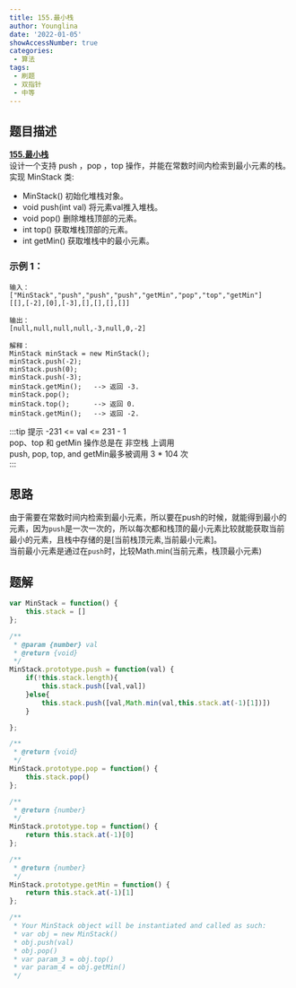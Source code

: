 ```yaml
---
title: 155.最小栈
author: Younglina
date: '2022-01-05'
showAccessNumber: true
categories:
 - 算法
tags:
 - 刷题
 - 双指针
 - 中等
---
```

## 题目描述
**[155.最小栈](https://leetcode.cn/problems/min-stack/)**  
设计一个支持 push ，pop ，top 操作，并能在常数时间内检索到最小元素的栈。  
实现 MinStack 类:  
- MinStack() 初始化堆栈对象。
- void push(int val) 将元素val推入堆栈。
- void pop() 删除堆栈顶部的元素。
- int top() 获取堆栈顶部的元素。
- int getMin() 获取堆栈中的最小元素。


### 示例 1：

```
输入：
["MinStack","push","push","push","getMin","pop","top","getMin"]
[[],[-2],[0],[-3],[],[],[],[]]

输出：
[null,null,null,null,-3,null,0,-2]

解释：
MinStack minStack = new MinStack();
minStack.push(-2);
minStack.push(0);
minStack.push(-3);
minStack.getMin();   --> 返回 -3.
minStack.pop();
minStack.top();      --> 返回 0.
minStack.getMin();   --> 返回 -2.
```

:::tip 提示
-231 <= val <= 231 - 1  
pop、top 和 getMin 操作总是在 非空栈 上调用  
push, pop, top, and getMin最多被调用 3 * 104 次  
:::

## 思路
由于需要在常数时间内检索到最小元素，所以要在push的时候，就能得到最小的元素，因为`push`是一次一次的，所以每次都和栈顶的最小元素比较就能获取当前最小的元素，且栈中存储的是[当前栈顶元素,当前最小元素]。  
当前最小元素是通过在`push`时，比较Math.min(当前元素，栈顶最小元素)  

## 题解
```javascript
var MinStack = function() {
    this.stack = []
};

/** 
 * @param {number} val
 * @return {void}
 */
MinStack.prototype.push = function(val) {
    if(!this.stack.length){
        this.stack.push([val,val])
    }else{
        this.stack.push([val,Math.min(val,this.stack.at(-1)[1])])
    }

};

/**
 * @return {void}
 */
MinStack.prototype.pop = function() {
    this.stack.pop()
};

/**
 * @return {number}
 */
MinStack.prototype.top = function() {
    return this.stack.at(-1)[0]
};

/**
 * @return {number}
 */
MinStack.prototype.getMin = function() {
    return this.stack.at(-1)[1]
};

/**
 * Your MinStack object will be instantiated and called as such:
 * var obj = new MinStack()
 * obj.push(val)
 * obj.pop()
 * var param_3 = obj.top()
 * var param_4 = obj.getMin()
 */
```